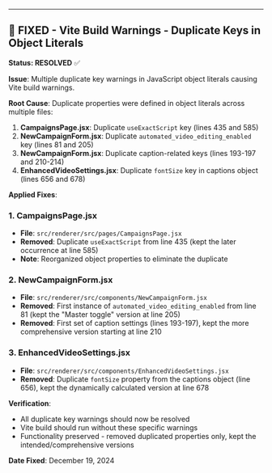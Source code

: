 ---

## 🔧 FIXED - Vite Build Warnings - Duplicate Keys in Object Literals

**Status: RESOLVED** ✅

**Issue**: Multiple duplicate key warnings in JavaScript object literals causing Vite build warnings.

**Root Cause**: Duplicate properties were defined in object literals across multiple files:

1. **CampaignsPage.jsx**: Duplicate `useExactScript` key (lines 435 and 585)
2. **NewCampaignForm.jsx**: Duplicate `automated_video_editing_enabled` key (lines 81 and 205)  
3. **NewCampaignForm.jsx**: Duplicate caption-related keys (lines 193-197 and 210-214)
4. **EnhancedVideoSettings.jsx**: Duplicate `fontSize` key in captions object (lines 656 and 678)

**Applied Fixes**:

### 1. CampaignsPage.jsx
- **File**: `src/renderer/src/pages/CampaignsPage.jsx`
- **Removed**: Duplicate `useExactScript` from line 435 (kept the later occurrence at line 585)
- **Note**: Reorganized object properties to eliminate the duplicate

### 2. NewCampaignForm.jsx  
- **File**: `src/renderer/src/components/NewCampaignForm.jsx`
- **Removed**: First instance of `automated_video_editing_enabled` from line 81 (kept the "Master toggle" version at line 205)
- **Removed**: First set of caption settings (lines 193-197), kept the more comprehensive version starting at line 210

### 3. EnhancedVideoSettings.jsx
- **File**: `src/renderer/src/components/EnhancedVideoSettings.jsx` 
- **Removed**: Duplicate `fontSize` property from the captions object (line 656), kept the dynamically calculated version at line 678

**Verification**: 
- All duplicate key warnings should now be resolved
- Vite build should run without these specific warnings
- Functionality preserved - removed duplicated properties only, kept the intended/comprehensive versions

**Date Fixed**: December 19, 2024